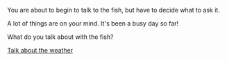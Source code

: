 You are about to begin to talk to the fish, but have to decide what to ask it.

A lot of things are on your mind. It's been a busy day so far!

What do you talk about with the fish?

[Talk about the weather](weather/weather.md)